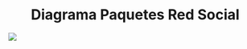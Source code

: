 <h1 align="center">Diagrama Paquetes Red Social</h1>

<img src="https://github.com/DavidRiccio/Markdown/blob/main/DiagramaPaquetes/Red_social/img/ActivityDiagram1.png"></img>
